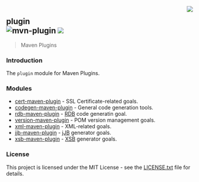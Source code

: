 <img src="https://www.cohesionfirst.org/logo.png" align="right">

## plugin<br>![mvn-plugin][mvn-plugin] <a href="https://www.cohesionfirst.org/"><img src="https://img.shields.io/badge/CohesionFirst%E2%84%A2--blue.svg"></a>
> Maven Plugins

### Introduction

The `plugin` module for Maven Plugins.

### Modules

* [cert-maven-plugin][cert-maven-plugin] - SSL Certificate-related goals.
* [codegen-maven-plugin][codegen-maven-plugin] - General code generation tools.
* [rdb-maven-plugin][rdb-maven-plugin] - [RDB][rdb] code generatin goal.
* [version-maven-plugin][version-maven-plugin] - POM version management goals.
* [xml-maven-plugin][xml-maven-plugin] - XML-related goals.
* [jjb-maven-plugin][jjb-maven-plugin] - [jJB][jjb] generator goals.
* [xsb-maven-plugin][xsb-maven-plugin] - [XSB][xsb] generator goals.

### License

This project is licensed under the MIT License - see the [LICENSE.txt](LICENSE.txt) file for details.

[cert-maven-plugin]: https://github.com/lib4jx/cert-maven-plugin#cert-maven-plugin
[codegen-maven-plugin]: https://github.com/lib4jx/codegen-maven-plugin#codegen-maven-plugin
[rdb-maven-plugin]: https://github.com/lib4jx/rdb-maven-plugin#rdb-maven-plugin
[rdb]: https://github.com/lib4jx/rdb
[mvn-plugin]: https://img.shields.io/badge/mvn-plugin-lightgrey.svg
[version-maven-plugin]: https://github.com/lib4jx/version-maven-plugin#version-maven-plugin
[jjb-maven-plugin]: https://github.com/lib4jx/jjb-maven-plugin#jjb-maven-plugin
[jjb]: https://github.com/lib4jx/jjb
[xml-maven-plugin]: https://github.com/lib4jx/xml-maven-plugin#xsb-maven-plugin
[xsb-maven-plugin]: https://github.com/lib4jx/xsb-maven-plugin#xsb-maven-plugin
[xsb]: https://github.com/lib4jx/xsb